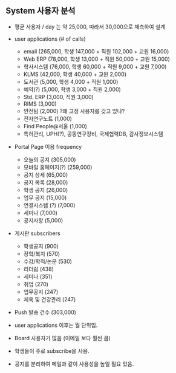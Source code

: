 System 사용자 분석
------------------

-	평균 사용자 / day 는 약 25,000, 따라서 30,000으로 쳬측하여 설계

-	user applications (# of calls)

	-	email (265,000, 학생 147,000 + 직원 102,000 + 교원 16,000)
	-	Web ERP (78,000, 학생 13,000 + 직원 50,000 + 교원 15,000)
	-	학사시스템 (76,000, 학생 60,000 + 직원 9,000 + 교원 7,000)
	-	KLMS (42,000, 학생 40,000 + 교원 2,000)
	-	도서관 (5,000, 학생 4,000 + 직원 1,000)
	-	예약(?) (5,000, 학생 3,000 + 직원 2,000)
	-	Std. ERP (3,000, 직원 3,000)
	-	RIMS (3,000)
	-	안전팀 (2,000) ?왜 고정 사용자를 갖고 있나?
	-	전자연구노트 (1,000)
	-	Find People@서울 (1,000)
	-	특허관리, UPH(?), 공동연구장비, 국제협력DB, 감사정보시스템

-	Portal Page 이용 frequency

	-	오늘의 공지 (305,000)
	-	모바일 홈페이지(?) (259,000)
	-	공지 상세 (65,000)
	-	공지 목록 (28,000)
	-	학생 공지 (26,000)
	-	업무 공지 (15,000)
	-	연결시스템 (?) (7,000)
	-	세미나 (7,000)
	-	공지사항 (5,000)

-	게시판 subscribers

	-	학생공지 (900)
	-	장학/복지 (570)
	-	수강/학적/논문 (530)
	-	리더싑 (438)
	-	세미나 (351)
	-	취업 (270)
	-	업무공지 (247)
	-	체육 및 건강관리 (247)

-	Push 발송 건수 (303,000)

-	user applications 이후는 월 단위임.

-	Board 사용자가 많음 (이메일 보다 훨씬 큼)

-	학생들이 주로 subscribe을 사용.

-	공지를 분리하여 메일과 같이 사용성을 높일 필요 있음.
